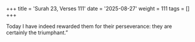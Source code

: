 +++
title = 'Surah 23, Verses 111'
date = '2025-08-27'
weight = 111
tags = []
+++

Today I have indeed rewarded them for their perseverance: they are certainly the triumphant.”